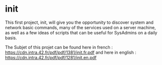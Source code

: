 # init

This first project, init, will give you the opportunity to discover system and network
basic commands, many of the services used on a server machine, as well as a few ideas of
scripts that can be useful for SysAdmins on a daily basis.

The Subjet of this projet can be found here in french : https://cdn.intra.42.fr/pdf/pdf/1381/init.fr.pdf and here in english : https://cdn.intra.42.fr/pdf/pdf/1281/init.en.pdf
